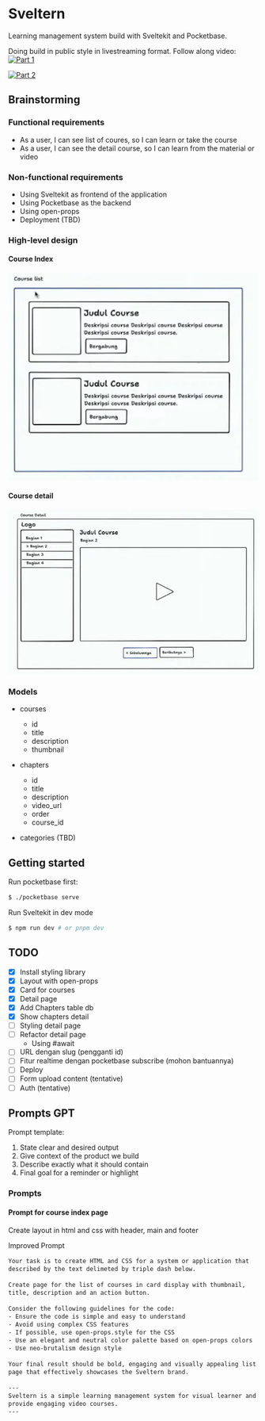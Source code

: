 # Sveltern

Learning management system build with Sveltekit and Pocketbase.

Doing build in public style in livestreaming format. Follow along video:
[![Part 1](https://i.ytimg.com/vi/rECkmhMt4no/maxresdefault.jpg)](https://youtube.com/watch?v=rECkmhMt4no)

[![Part 2](https://i.ytimg.com/vi/UmbJdEww9S0/maxresdefault.jpg)](https://youtube.com/watch?v=UmbJdEww9S0)

## Brainstorming

### Functional requirements

- As a user, I can see list of coures, so I can learn or take the course
- As a user, I can see the detail course, so I can learn from the material or video

### Non-functional requirements

- Using Sveltekit as frontend of the application
- Using Pocketbase as the backend
- Using open-props
- Deployment (TBD)

### High-level design

#### Course Index

![course list](./courses-list.png)

#### Course detail

![course detail](./course-detail.png)

### Models

- courses
    - id
    - title
    - description
    - thumbnail
    
- chapters
    - id
    - title
    - description
    - video_url
    - order
    - course_id
    
- categories (TBD)



## Getting started

Run pocketbase first:

``` bash
$ ./pocketbase serve
```

Run Sveltekit in dev mode

``` bash
$ npm run dev # or pnpm dev
```

## TODO

- [x] Install styling library
- [x] Layout with open-props
- [x] Card for courses
- [x] Detail page
- [x] Add Chapters table db
- [x] Show chapters detail
- [ ] Styling detail page
- [ ] Refactor detail page
  - Using #await
- [ ] URL dengan slug (pengganti id)
- [ ] Fitur realtime dengan pocketbase subscribe (mohon bantuannya)
- [ ] Deploy
- [ ] Form upload content (tentative)
- [ ] Auth (tentative)

## Prompts GPT

Prompt template: 
1. State clear and desired output
2. Give context of the product we build
3. Describe exactly what it should contain
4. Final goal for a reminder or highlight

### Prompts
#### Prompt for course index page
Create layout in html and css with header, main and footer

Improved Prompt

```text
Your task is to create HTML and CSS for a system or application that described by the text delimeted by triple dash below.

Create page for the list of courses in card display with thumbnail, title, description and an action button.

Consider the following guidelines for the code:
- Ensure the code is simple and easy to understand
- Avoid using complex CSS features
- If possible, use open-props.style for the CSS
- Use an elegant and neutral color palette based on open-props colors
- Use neo-brutalism design style

Your final result should be bold, engaging and visually appealing list page that effectively showcases the Sveltern brand.

---
Sveltern is a simple learning management system for visual learner and provide engaging video courses.
---
```
